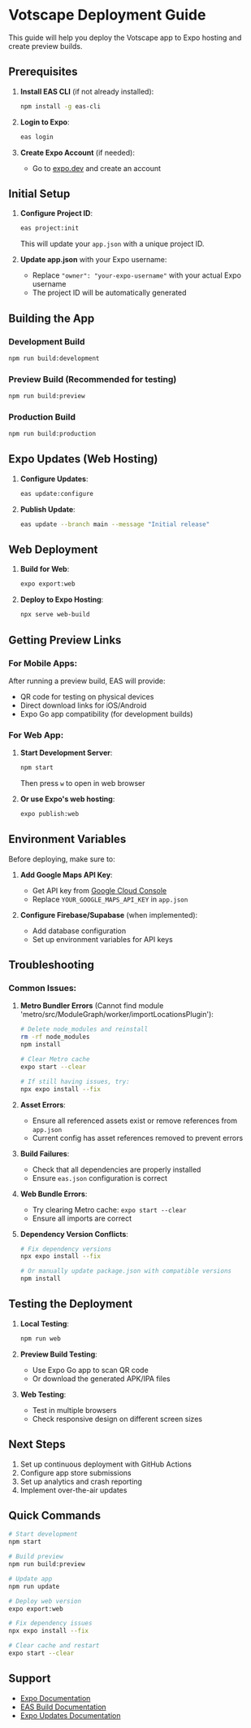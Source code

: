 # Votscape Deployment Guide

This guide will help you deploy the Votscape app to Expo hosting and create preview builds.

## Prerequisites

1. **Install EAS CLI** (if not already installed):
   ```bash
   npm install -g eas-cli
   ```

2. **Login to Expo**:
   ```bash
   eas login
   ```

3. **Create Expo Account** (if needed):
   - Go to [expo.dev](https://expo.dev) and create an account

## Initial Setup

1. **Configure Project ID**:
   ```bash
   eas project:init
   ```
   This will update your `app.json` with a unique project ID.

2. **Update app.json** with your Expo username:
   - Replace `"owner": "your-expo-username"` with your actual Expo username
   - The project ID will be automatically generated

## Building the App

### Development Build
```bash
npm run build:development
```

### Preview Build (Recommended for testing)
```bash
npm run build:preview
```

### Production Build
```bash
npm run build:production
```

## Expo Updates (Web Hosting)

1. **Configure Updates**:
   ```bash
   eas update:configure
   ```

2. **Publish Update**:
   ```bash
   eas update --branch main --message "Initial release"
   ```

## Web Deployment

1. **Build for Web**:
   ```bash
   expo export:web
   ```

2. **Deploy to Expo Hosting**:
   ```bash
   npx serve web-build
   ```

## Getting Preview Links

### For Mobile Apps:
After running a preview build, EAS will provide:
- QR code for testing on physical devices
- Direct download links for iOS/Android
- Expo Go app compatibility (for development builds)

### For Web App:
1. **Start Development Server**:
   ```bash
   npm start
   ```
   Then press `w` to open in web browser

2. **Or use Expo's web hosting**:
   ```bash
   expo publish:web
   ```

## Environment Variables

Before deploying, make sure to:

1. **Add Google Maps API Key**:
   - Get API key from [Google Cloud Console](https://console.cloud.google.com/)
   - Replace `YOUR_GOOGLE_MAPS_API_KEY` in `app.json`

2. **Configure Firebase/Supabase** (when implemented):
   - Add database configuration
   - Set up environment variables for API keys

## Troubleshooting

### Common Issues:

1. **Metro Bundler Errors** (Cannot find module 'metro/src/ModuleGraph/worker/importLocationsPlugin'):
   ```bash
   # Delete node_modules and reinstall
   rm -rf node_modules
   npm install
   
   # Clear Metro cache
   expo start --clear
   
   # If still having issues, try:
   npx expo install --fix
   ```

2. **Asset Errors**: 
   - Ensure all referenced assets exist or remove references from `app.json`
   - Current config has asset references removed to prevent errors

3. **Build Failures**:
   - Check that all dependencies are properly installed
   - Ensure `eas.json` configuration is correct

4. **Web Bundle Errors**:
   - Try clearing Metro cache: `expo start --clear`
   - Ensure all imports are correct

5. **Dependency Version Conflicts**:
   ```bash
   # Fix dependency versions
   npx expo install --fix
   
   # Or manually update package.json with compatible versions
   npm install
   ```

## Testing the Deployment

1. **Local Testing**:
   ```bash
   npm run web
   ```

2. **Preview Build Testing**:
   - Use Expo Go app to scan QR code
   - Or download the generated APK/IPA files

3. **Web Testing**:
   - Test in multiple browsers
   - Check responsive design on different screen sizes

## Next Steps

1. Set up continuous deployment with GitHub Actions
2. Configure app store submissions
3. Set up analytics and crash reporting
4. Implement over-the-air updates

## Quick Commands

```bash
# Start development
npm start

# Build preview
npm run build:preview

# Update app
npm run update

# Deploy web version
expo export:web

# Fix dependency issues
npx expo install --fix

# Clear cache and restart
expo start --clear
```

## Support

- [Expo Documentation](https://docs.expo.dev/)
- [EAS Build Documentation](https://docs.expo.dev/build/introduction/)
- [Expo Updates Documentation](https://docs.expo.dev/eas-update/introduction/)
